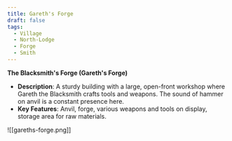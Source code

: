 ```yaml
---
title: Gareth's Forge
draft: false
tags:
  - Village
  - North-Lodge
  - Forge
  - Smith
---
```


**The Blacksmith's Forge (Gareth's Forge)**

- **Description**: A sturdy building with a large, open-front workshop where Gareth the Blacksmith crafts tools and weapons. The sound of hammer on anvil is a constant presence here.
- **Key Features**: Anvil, forge, various weapons and tools on display, storage area for raw materials.

![[gareths-forge.png]]
